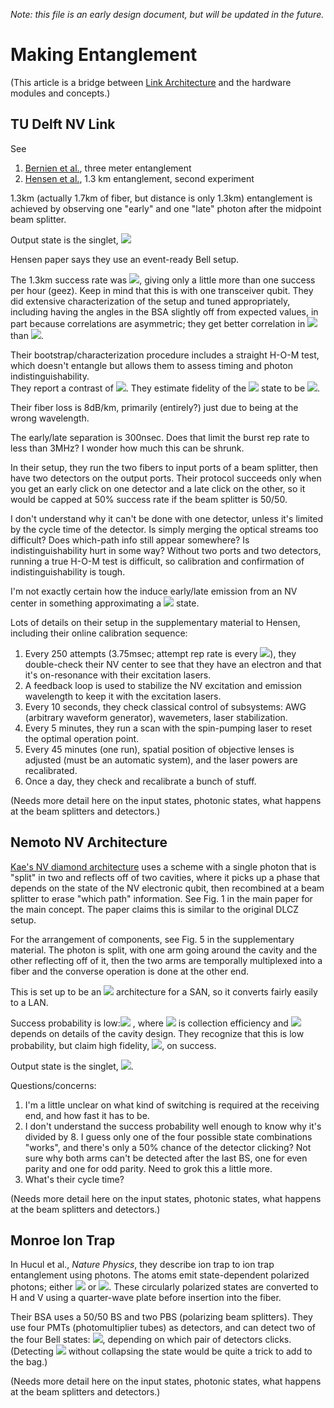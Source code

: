 
*Note: this file is an early design document, but will be updated in the future.*

# Making Entanglement #

(This article is a bridge between [Link Architecture](Link%20Architecture.md) and the hardware modules and concepts.)

## TU Delft NV Link ##

See

1. [Bernien et al.](https://www.nature.com/nature/journal/v497/n7447/abs/nature12016.html), three meter entanglement
2. [Hensen et al.](https://www.nature.com/articles/srep30289), 1.3 km entanglement, second experiment

1.3km (actually 1.7km of fiber, but distance is only 1.3km) entanglement is achieved by observing one "early" and one "late" photon after the midpoint beam splitter.

Output state is the singlet, <img src="https://latex.codecogs.com/gif.latex?%28%7C0%5Crangle%7C1%5Crangle%20-%7C1%5Crangle%7C0%5Crangle%29/%5Csqrt%7B2%7D" />

Hensen paper says they use an event-ready Bell setup.

The 1.3km success rate was <img src="https://latex.codecogs.com/gif.latex?6.4%5Ctimes%2010%5E%7B-9%7D" />, giving only a little more than one success per hour (geez).  Keep in mind that this is with one transceiver qubit.  They did extensive characterization of the setup and tuned appropriately, including having the angles in the BSA slightly off from expected values, in part because correlations are asymmetric; they get better correlation in <img src="https://latex.codecogs.com/gif.latex?ZZ" /> than <img src="https://latex.codecogs.com/gif.latex?XX" />.

Their bootstrap/characterization procedure includes a straight H-O-M test,
which doesn't entangle but allows them to assess timing and photon indistinguishability.  
They report a contrast of <img src="https://latex.codecogs.com/gif.latex?0.90%5Cpm0.06" />. They estimate fidelity of the <img src="https://latex.codecogs.com/gif.latex?%7C%5CPsi%5E-%5Crangle" /> state to be <img src="https://latex.codecogs.com/gif.latex?0.92%5Cpm%200.03" />.

Their fiber loss is 8dB/km, primarily (entirely?) just due to being at the wrong wavelength.

The early/late separation is 300nsec.  Does that limit the burst rep rate to less than 3MHz?  I wonder how much this can be shrunk.

In their setup, they run the two fibers to input ports of a beam splitter, then have two detectors on the output ports.  Their protocol succeeds only when you get an early click on one detector and a late click on the other, so it would be capped at 50% success rate if the beam splitter is 50/50.

I don't understand why it can't be done with one detector, unless it's limited by the cycle time of the detector.  Is simply merging the optical streams too difficult?  Does which-path info still appear somewhere?  Is indistinguishability hurt in some way?  Without two ports and two detectors, running a true H-O-M test is difficult, so calibration and confirmation of indistinguishability is tough.

I'm not exactly certain how the induce early/late emission from an NV center in something approximating a <img src="https://latex.codecogs.com/gif.latex?%7C&plus;%5Crangle" /> state.

Lots of details on their setup in the supplementary material to Hensen, including their online calibration sequence:

1. Every 250 attempts (3.75msec; attempt rep rate is every <img src="https://latex.codecogs.com/gif.latex?15%20%5Cmu%20%5Ctext%7Bsec%7D" />), they double-check their NV center to see that they have an electron and that it's on-resonance with their excitation lasers.
2. A feedback loop is used to stabilize the NV excitation and emission wavelength to keep it with the excitation lasers.
3. Every 10 seconds, they check classical control of subsystems: AWG (arbitrary waveform generator), wavemeters, laser stabilization.
4. Every 5 minutes, they run a scan with the spin-pumping laser to reset the optimal operation point.
5. Every 45 minutes (one run), spatial position of objective lenses is adjusted (must be an automatic system), and the laser powers are recalibrated.
6. Once a day, they check and recalibrate a bunch of stuff.

(Needs more detail here on the input states, photonic states, what happens at the beam splitters and detectors.)

## Nemoto NV Architecture ##

[Kae's NV diamond architecture](https://journals.aps.org/prx/abstract/10.1103/PhysRevX.4.031022) uses a scheme with a single photon that is "split" in two and reflects off of two cavities, where it picks up a phase that depends on the state of the NV electronic qubit, then recombined at a beam splitter to erase "which path" information.  See Fig. 1 in the main paper for the main concept.  The paper claims this is similar to the original DLCZ setup.

For the arrangement of components, see Fig. 5 in the supplementary material.  The photon is split, with one arm going around the cavity and the other reflecting off of it, then the two arms are temporally multiplexed into a fiber and the converse operation is done at the other end.

This is set up to be an <img src="https://latex.codecogs.com/gif.latex?M%5Crightarrow%20M" /> architecture for a SAN, so it converts fairly easily to a LAN.

Success probability is low:<img src="https://latex.codecogs.com/gif.latex?p%20%3D%20%5Ceta%5E2%20P_R/8"/> , where <img src="https://latex.codecogs.com/gif.latex?%5Ceta" /> is collection efficiency and <img src="https://latex.codecogs.com/gif.latex?P_R" /> depends on details of the cavity design.  They recognize that this is low probability, but claim high
fidelity, <img src="https://latex.codecogs.com/gif.latex?F%20%3E%200.99" />, on success.

Output state is the singlet, <img src="https://latex.codecogs.com/gif.latex?%28%7C0%5Crangle%7C1%5Crangle%20-%20%7C1%5Crangle%7C0%5Crangle%29/%5Csqrt%7B2%7D" />.

Questions/concerns:

1. I'm a little unclear on what kind of switching is required at the receiving end, and how fast it has to be.
2. I don't understand the success probability well enough to know why it's divided by 8.  I guess only one of the four possible state combinations "works", and there's only a 50% chance of the detector clicking?  Not sure why both arms can't be detected after the last BS, one for even parity and one for odd parity.  Need to grok this a little more.
3. What's their cycle time?

(Needs more detail here on the input states, photonic states, what
happens at the beam splitters and detectors.)

## Monroe Ion Trap ##

In Hucul et al., _Nature Physics_, they describe ion trap to ion trap entanglement using photons.  The atoms emit state-dependent polarized photons; either <img src="https://latex.codecogs.com/gif.latex?%7C%5Csigma%5E&plus;%5Crangle" /> or <img src="https://latex.codecogs.com/gif.latex?%7C%5Csigma%5E-%5Crangle" />.  These circularly polarized states are converted to H and V using a quarter-wave plate before insertion into the fiber.

Their BSA uses a 50/50 BS and two PBS (polarizing beam splitters). They use four PMTs (photomultiplier tubes) as detectors, and can detect two of the four Bell states:  <img src="https://latex.codecogs.com/gif.latex?%7CHV%5Crangle%5Cpm%20%7CVH%5Crangle" />, depending on which pair of detectors clicks.  (Detecting <img src="https://latex.codecogs.com/gif.latex?%7CHH%5Crangle%5Cpm%20%7CVV%5Crangle" /> without collapsing the state would be quite a trick to add to the bag.)

(Needs more detail here on the input states, photonic states, what happens at the beam splitters and detectors.)